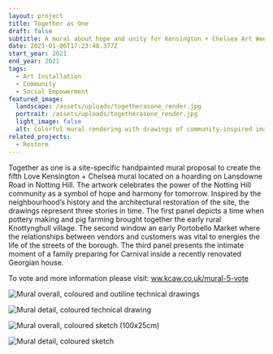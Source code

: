 ```yaml
---
layout: project
title: Together as One
draft: false
subtitle: A mural about hope and unity for Kensington + Chelsea Art Week
date: 2021-01-06T17:23:48.377Z
start_year: 2021
end_year: 2021
tags:
  - Art Installation
  - Community
  - Social Empowerment
featured_image:
  landscape: /assets/uploads/togetherasone_render.jpg
  portrait: /assets/uploads/togetherasone_render.jpg
  light_image: false
  alt: Colorful mural rendering with drawings of community-inspired images.
related_projects:
  - Restore
---
```

Together as one is a site-specific handpainted mural proposal to create the fifth Love Kensington + Chelsea mural located on a hoarding on Lansdowne Road in Notting Hill. The artwork celebrates the power of the Notting Hill community as a symbol of hope and harmony for tomorrow. Inspired by the neighbourhood’s history and the architectural restoration of the site, the drawings represent three stories in time. The first panel depicts a time when pottery making and pig farming brought together the early rural Knottynghull village. The second window an early Portobello Market where the relationships between vendors and customers was vital to energies the life of the streets of the borough. The third panel presents the intimate moment of a family preparing for Carnival inside a recently renovated Georgian house.

To vote and more information please visit: [ww.kcaw.co.uk/mural-5-vote](https://www.kcaw.co.uk/mural-5-vote)

![Mural overall, coloured and outiline technical drawings](/assets/uploads/togetherasone_technical.jpg "Mural overall, coloured and outiline technical drawings")

![Mural detail, coloured technical drawing](/assets/uploads/alxkcaw_detail4.png "Mural detail, coloured technical drawing")

![Mural overall, coloured sketch (100x25cm)](/assets/uploads/togetherasone_sketch2.jpg "Mural overall, coloured sketch (100x25cm)")

![Mural detail, coloured sketch](/assets/uploads/togetherasone_sketch3.jpg "Mural detail, coloured sketch")